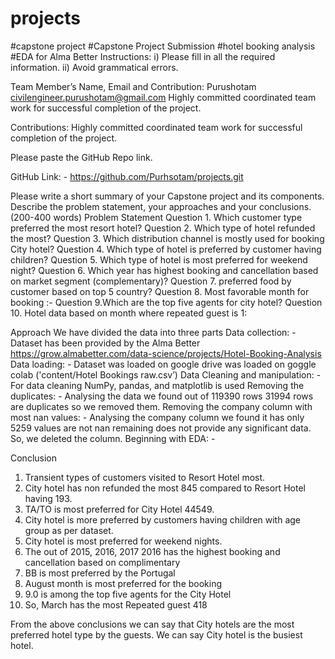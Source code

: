 # projects
#capstone project
#Capstone Project Submission
#hotel booking analysis
#EDA for Alma Better
Instructions:
i) Please fill in all the required information.
ii) Avoid grammatical errors.

Team Member’s Name, Email and Contribution:
Purushotam     civilengineer.purushotam@gmail.com
Highly committed coordinated team work for successful completion of the project.

Contributions:
Highly committed coordinated team work for successful completion of the project.



Please paste the GitHub Repo link.

GitHub Link: - https://github.com/Purhsotam/projects.git

Please write a short summary of your Capstone project and its components. Describe the problem statement, your approaches and your conclusions. (200-400 words)
Problem Statement
Question 1. Which customer type preferred the most resort hotel?
Question 2. Which type of hotel refunded the most?
Question 3. Which distribution channel is mostly used for booking City hotel?
Question 4. Which type of hotel is preferred by customer having children?
Question 5. Which type of hotel is most preferred for weekend night?
Question 6. Which year has highest booking and cancellation based on market segment (complementary)?
Question 7. preferred food by customer based on top 5 country?
Question 8. Most favorable month for booking :-
Question 9.Which are the top five agents for city hotel?
Question 10. Hotel data based on month where repeated guest is 1:

Approach
We have divided the data into three parts 
Data collection: -  
Dataset has been provided by the Alma Better https://grow.almabetter.com/data-science/projects/Hotel-Booking-Analysis
Data loading: -
Dataset was loaded on google drive was loaded on goggle colab ('content/Hotel Bookings raw.csv’)
Data Cleaning and manipulation: - For data cleaning NumPy, pandas, and matplotlib is used
Removing the duplicates: - Analysing the data we found out of 119390 rows 31994 rows are duplicates so we removed them.
Removing the company column with most nan values: - Analysing the company column we found it has only 5259 values are not nan remaining does not provide any significant data. So, we deleted the column.
Beginning with EDA: - 

Conclusion
1.	Transient types of customers visited to Resort Hotel most.
2.	City hotel has non refunded the most 845 compared to Resort Hotel having 193.
3.	TA/TO is most preferred for City Hotel 44549.
4.	City hotel is more preferred by customers having children with age group as per dataset.
5.	City hotel is most preferred for weekend nights.
6.	The out of 2015, 2016, 2017 2016 has the highest booking and cancellation based on complimentary
7.	BB is most preferred by the Portugal
8.	August month is most preferred for the booking
9.	9.0 is among the top five agents for the City Hotel
10.	So, March has the most Repeated guest 418

From the above conclusions we can say that City hotels are the most preferred hotel type by the guests. We can say City hotel is the busiest hotel.

